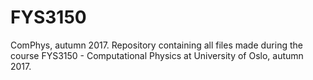 # FYS3150

ComPhys, autumn 2017.
Repository containing all files made during the course FYS3150 - Computational Physics at University of Oslo, autumn 2017.
